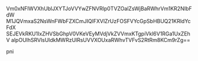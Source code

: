 Vm0xNFlWVXhUblJXYTJoVVYwZFNVRlp0TVZOalZsWjBaRWhrVm1KR2NIbFdW
M1JQVmxaS2NsWnFWbFZXCmJIQlFXVlZrUzFOSFVYcGpSbHBUQ21KRldYcFdX
SEJEVkRKU1IxZHVSbGhpV0VKeVEyMVdjVkZVVmxKTgpiVkl6V1RGa1UxZEhV
alpOUlhSRVlsUldkMWRzUlRsUVVXOUxaRWhvTVFvS2RtRm8KCm9rZg==

pni